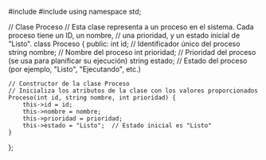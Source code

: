#include <iostream>
#include <string>
using namespace std;

// Clase Proceso
// Esta clase representa a un proceso en el sistema. Cada proceso tiene un ID, un nombre,
// una prioridad, y un estado inicial de "Listo".
class Proceso {
public:
    int id;           // Identificador único del proceso
    string nombre;    // Nombre del proceso
    int prioridad;    // Prioridad del proceso (se usa para planificar su ejecución)
    string estado;    // Estado del proceso (por ejemplo, "Listo", "Ejecutando", etc.)

    // Constructor de la clase Proceso
    // Inicializa los atributos de la clase con los valores proporcionados
    Proceso(int id, string nombre, int prioridad) {
        this->id = id;
        this->nombre = nombre;
        this->prioridad = prioridad;
        this->estado = "Listo";  // Estado inicial es "Listo"
    }
};
